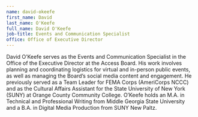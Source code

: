 ```yaml
---
name: david-okeefe
first_name: David
last_name: O'Keefe
full_name: David O'Keefe
job-title: Events and Communication Specialist
office: Office of Executive Director
---
```

David O’Keefe serves as the Events and Communication Specialist in the Office of the Executive Director at the Access Board. His work involves planning and coordinating logistics for virtual and in-person public events, as well as managing the Board’s social media content and engagement. He previously served as a Team Leader for FEMA Corps (AmeriCorps NCCC) and as the Cultural Affairs Assistant for the State University of New York (SUNY) at Orange County Community College. O’Keefe holds an M.A. in Technical and Professional Writing from Middle Georgia State University and a B.A. in Digital Media Production from SUNY New Paltz.
